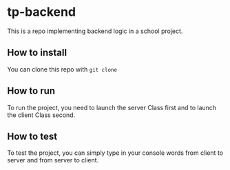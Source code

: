 # tp-backend

This is a repo implementing backend logic in a school project.

## How to install
You can clone this repo with `git clone`

## How to run
To run the project, you need to launch the server Class first and to launch the client Class second.

## How to test
To test the project, you can simply type in your console words from client to server and from server to client.


